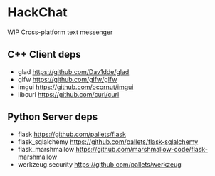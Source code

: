 # HackChat
WIP Cross-platform text messenger

## C++ Client deps
* glad https://github.com/Dav1dde/glad
* glfw https://github.com/glfw/glfw
* imgui https://github.com/ocornut/imgui
* libcurl https://github.com/curl/curl

## Python Server deps
* flask https://github.com/pallets/flask
* flask_sqlalchemy https://github.com/pallets/flask-sqlalchemy
* flask_marshmallow https://github.com/marshmallow-code/flask-marshmallow
* werkzeug.security https://github.com/pallets/werkzeug
